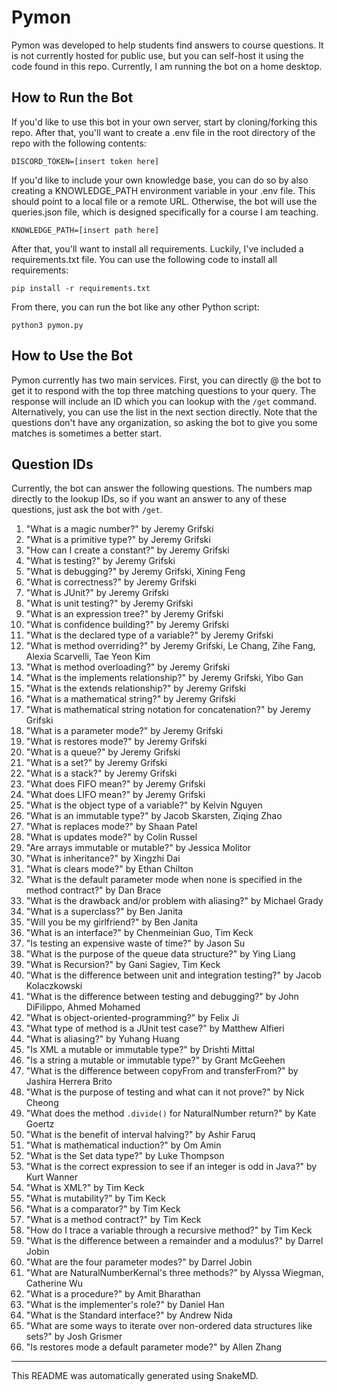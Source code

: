 # Pymon

Pymon was developed to help students find answers to course questions. It is not currently hosted for public use, but you can self-host it using the code found in this repo. Currently, I am running the bot on a home desktop.

## How to Run the Bot

If you'd like to use this bot in your own server, start by cloning/forking this repo. After that, you'll want to create a .env file in the root directory of the repo with the following contents:

```env
DISCORD_TOKEN=[insert token here]
```

If you'd like to include your own knowledge base, you can do so by also creating a KNOWLEDGE_PATH environment variable in your .env file. This should point to a local file or a remote URL. Otherwise, the bot will use the queries.json file, which is designed specifically for a course I am teaching.

```env
KNOWLEDGE_PATH=[insert path here]
```

After that, you'll want to install all requirements. Luckily, I've included a requirements.txt file. You can use the following code to install all requirements:

```shell
pip install -r requirements.txt
```

From there, you can run the bot like any other Python script:

```shell
python3 pymon.py
```

## How to Use the Bot

Pymon currently has two main services. First, you can directly @ the bot to get it to respond with the top three matching questions to your query. The response will include an ID which you can lookup with the `/get` command. Alternatively, you can use the list in the next section directly. Note that the questions don't have any organization, so asking the bot to give you some matches is sometimes a better start.

## Question IDs

Currently, the bot can answer the following questions. The numbers map directly to the lookup IDs, so if you want an answer to any of these questions, just ask the bot with `/get`.

1. "What is a magic number?" by Jeremy Grifski
2. "What is a primitive type?" by Jeremy Grifski
3. "How can I create a constant?" by Jeremy Grifski
4. "What is testing?" by Jeremy Grifski
5. "What is debugging?" by Jeremy Grifski, Xining Feng
6. "What is correctness?" by Jeremy Grifski
7. "What is JUnit?" by Jeremy Grifski
8. "What is unit testing?" by Jeremy Grifski
9. "What is an expression tree?" by Jeremy Grifski
10. "What is confidence building?" by Jeremy Grifski
11. "What is the declared type of a variable?" by Jeremy Grifski
12. "What is method overriding?" by Jeremy Grifski, Le Chang, Zihe Fang, Alexia Scarvelli, Tae Yeon Kim
13. "What is method overloading?" by Jeremy Grifski
14. "What is the implements relationship?" by Jeremy Grifski, Yibo Gan
15. "What is the extends relationship?" by Jeremy Grifski
16. "What is a mathematical string?" by Jeremy Grifski
17. "What is mathematical string notation for concatenation?" by Jeremy Grifski
18. "What is a parameter mode?" by Jeremy Grifski
19. "What is restores mode?" by Jeremy Grifski
20. "What is a queue?" by Jeremy Grifski
21. "What is a set?" by Jeremy Grifski
22. "What is a stack?" by Jeremy Grifski
23. "What does FIFO mean?" by Jeremy Grifski
24. "What does LIFO mean?" by Jeremy Grifski
25. "What is the object type of a variable?" by Kelvin Nguyen
26. "What is an immutable type?" by Jacob Skarsten, Ziqing Zhao
27. "What is replaces mode?" by Shaan Patel
28. "What is updates mode?" by Colin Russel
29. "Are arrays immutable or mutable?" by Jessica Molitor
30. "What is inheritance?" by Xingzhi Dai
31. "What is clears mode?" by Ethan Chilton
32. "What is the default parameter mode when none is specified in the method contract?" by Dan Brace
33. "What is the drawback and/or problem with aliasing?" by Michael Grady
34. "What is a superclass?" by Ben Janita
35. "Will you be my girlfriend?" by Ben Janita
36. "What is an interface?" by Chenmeinian Guo, Tim Keck
37. "Is testing an expensive waste of time?" by Jason Su
38. "What is the purpose of the queue data structure?" by Ying Liang
39. "What is Recursion?" by Gani Sagiev, Tim Keck
40. "What is the difference between unit and integration testing?" by Jacob Kolaczkowski
41. "What is the difference between testing and debugging?" by John DiFilippo, Ahmed Mohamed
42. "What is object-oriented-programming?" by Felix Ji
43. "What type of method is a JUnit test case?" by Matthew Alfieri
44. "What is aliasing?" by Yuhang Huang
45. "Is XML a mutable or immutable type?" by Drishti Mittal
46. "Is a string a mutable or immutable type?" by Grant McGeehen
47. "What is the difference between copyFrom and transferFrom?" by Jashira Herrera Brito
48. "What is the purpose of testing and what can it not prove?" by Nick Cheong
49. "What does the method `.divide()` for NaturalNumber return?" by Kate Goertz
50. "What is the benefit of interval halving?" by Ashir Faruq
51. "What is mathematical induction?" by Om Amin
52. "What is the Set data type?" by Luke Thompson
53. "What is the correct expression to see if an integer is odd in Java?" by Kurt Wanner
54. "What is XML?" by Tim Keck
55. "What is mutability?" by Tim Keck
56. "What is a comparator?" by Tim Keck
57. "What is a method contract?" by Tim Keck
58. "How do I trace a variable through a recursive method?" by Tim Keck
59. "What is the difference between a remainder and a modulus?" by Darrel Jobin
60. "What are the four parameter modes?" by Darrel Jobin
61. "What are NaturalNumberKernal's three methods?" by Alyssa Wiegman, Catherine Wu
62. "What is a procedure?" by Amit Bharathan
63. "What is the implementer's role?" by Daniel Han
64. "What is the Standard interface?" by Andrew Nida
65. "What are some ways to iterate over non-ordered data structures like sets?" by Josh Grismer
66. "Is restores mode a default parameter mode?" by Allen Zhang

---

This README was automatically generated using SnakeMD.